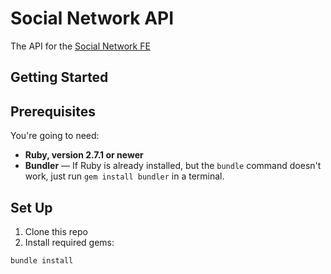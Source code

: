 Social Network API
=================

The API for the [Social Network FE](https://github.com/SNP-2020/Social-Network-FE)

Getting Started
-----------
## Prerequisites

You're going to need:

 - **Ruby, version 2.7.1 or newer**
 - **Bundler** — If Ruby is already installed, but the `bundle` command doesn't work, just run `gem install bundler` in a terminal.

## Set Up

1. Clone this repo
3. Install required gems:

```shell
bundle install
```